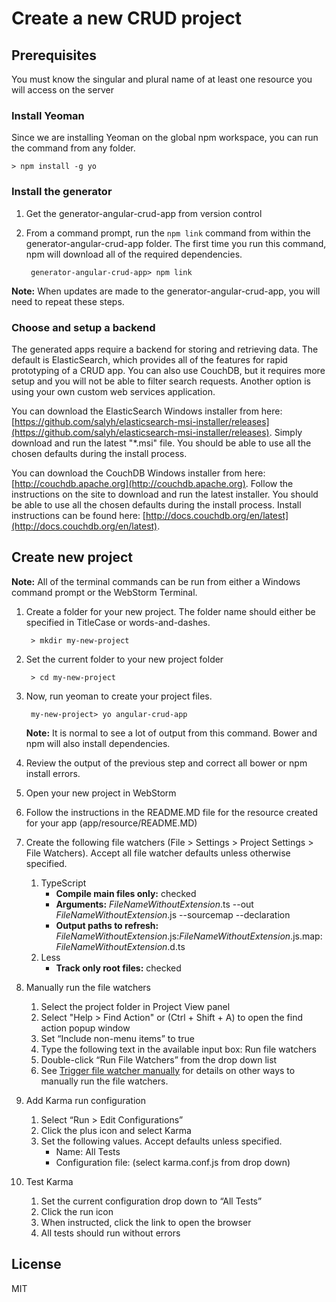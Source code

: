 # Create a new CRUD project

## Prerequisites

You must know the singular and plural name of at least one resource you will access on the server

### Install Yeoman

Since we are installing Yeoman on the global npm workspace, you can run the command from any folder.

    > npm install -g yo

### Install the generator

1. Get the generator-angular-crud-app from version control
1. From a command prompt, run the `npm link` command from within the generator-angular-crud-app folder. The first time
you run this command, npm will download all of the required dependencies.

        generator-angular-crud-app> npm link

**Note:** When updates are made to the generator-angular-crud-app, you will need to repeat these steps.

### Choose and setup a backend

The generated apps require a backend for storing and retrieving data. The default is ElasticSearch, which provides 
all of the features for rapid prototyping of a CRUD app. You can also use CouchDB, but it requires more setup and you will 
not be able to filter search requests. Another option is using your own custom web services application.

You can download the ElasticSearch Windows installer from here: 
[https://github.com/salyh/elasticsearch-msi-installer/releases](https://github.com/salyh/elasticsearch-msi-installer/releases). Simply
download and run the latest "*.msi" file. You should be able to use all the chosen defaults during the install process.

You can download the CouchDB Windows installer from here:
[http://couchdb.apache.org](http://couchdb.apache.org). Follow the instructions on the site to
download and run the latest installer. You should be able to use all the chosen defaults during the install process. 
Install instructions can be found here: [http://docs.couchdb.org/en/latest](http://docs.couchdb.org/en/latest).

## Create new project

**Note:** All of the terminal commands can be run from either a Windows command prompt or the WebStorm Terminal. 

1. Create a folder for your new project. The folder name should either be specified in TitleCase or words-and-dashes.

        > mkdir my-new-project
        
1. Set the current folder to your new project folder

        > cd my-new-project
        
1. Now, run yeoman to create your project files.

        my-new-project> yo angular-crud-app

    **Note:** It is normal to see a lot of output from this command. Bower and npm will also install dependencies.
    
1. Review the output of the previous step and correct all bower or npm install errors.
    
1. Open your new project in WebStorm
    
1. Follow the instructions in the README.MD file for the resource created for your app (app/resource/README.MD)

1. Create the following file watchers (File > Settings > Project Settings > File Watchers). Accept all file watcher defaults unless otherwise specified.
    1. TypeScript
        * **Compile main files only:** checked
        * **Arguments:** $FileNameWithoutExtension$.ts --out $FileNameWithoutExtension$.js --sourcemap --declaration
        * **Output paths to refresh:** $FileNameWithoutExtension$.js:$FileNameWithoutExtension$.js.map:$FileNameWithoutExtension$.d.ts
    1. Less
        * **Track only root files:** checked
        
1. Manually run the file watchers
    1. Select the project folder in Project View panel
    1. Select "Help > Find Action" or (Ctrl + Shift + A) to open the find action popup window
    1. Set “Include non-menu items” to true
    1. Type the following text in the available input box: Run file watchers
    1. Double-click “Run File Watchers” from the drop down list
    1. See [Trigger file watcher manually](http://youtrack.jetbrains.com/issue/WEB-10043) for details on other ways to manually run the file watchers.
    
1. Add Karma run configuration
    1. Select “Run > Edit Configurations”
    1. Click the plus icon and select Karma
    1. Set the following values. Accept defaults unless specified.
        * Name: All Tests
        * Configuration file: (select karma.conf.js from drop down)
        
1. Test Karma
    1. Set the current configuration drop down to “All Tests”
    1. Click the run icon
    1. When instructed, click the link to open the browser
    1. All tests should run without errors


## License

MIT
